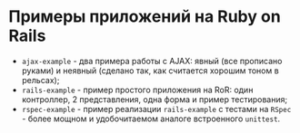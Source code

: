 # Примеры приложений на Ruby on Rails

* `ajax-example` - два примера работы с AJAX: явный (все прописано руками) и неявный (сделано так, как считается хорошим тоном в рельсах);
* `rails-example` - пример простого приложения на RoR: один контроллер, 2 представления, одна форма и пример тестирования;
* `rspec-example` - пример реализации `rails-example` с тестами на `RSpec` - более мощном и удобочитаемом аналоге встроенного `unittest`.
